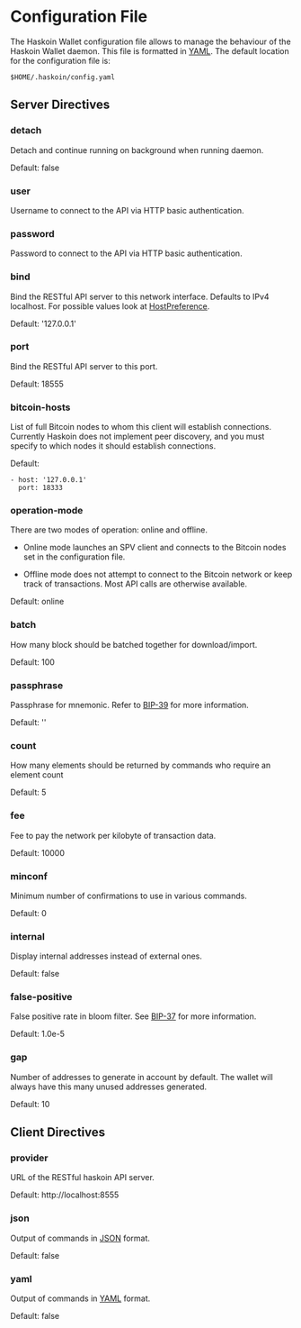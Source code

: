 # Configuration File

The Haskoin Wallet configuration file allows to manage the behaviour of the
Haskoin Wallet daemon.  This file is formatted in [YAML](http://www.yaml.org).
The default location for the configuration file is:

    $HOME/.haskoin/config.yaml



## Server Directives

### detach

Detach and continue running on background when running daemon.

Default: false

### user

Username to connect to the API via HTTP basic authentication.

### password

Password to connect to the API via HTTP basic authentication.

### bind

Bind the RESTful API server to this network interface.  Defaults to IPv4
localhost. For possible values look at [HostPreference](http://goo.gl/UA5dX5).

Default: '127.0.0.1'

### port

Bind the RESTful API server to this port.

Default: 18555

### bitcoin-hosts

List of full Bitcoin nodes to whom this client will establish connections.
Currently Haskoin does not implement peer discovery, and you must specify to
which nodes it should establish connections.

Default:

    - host: '127.0.0.1'
      port: 18333

### operation-mode

There are two modes of operation: online and offline.

- Online mode launches an SPV client and connects to the Bitcoin nodes set in
  the configuration file.  

- Offline mode does not attempt to connect to the Bitcoin network or keep track
  of transactions. Most API calls are otherwise available.

Default: online

### batch

How many block should be batched together for download/import.

Default: 100

### passphrase

Passphrase for mnemonic.  Refer to [BIP-39](http://goo.gl/3JvOdI) for more
information.

Default: ''

### count

How many elements should be returned by commands who require an element count

Default: 5

### fee

Fee to pay the network per kilobyte of transaction data.

Default: 10000

### minconf

Minimum number of confirmations to use in various commands.

Default: 0

### internal

Display internal addresses instead of external ones.

Default: false

### false-positive

False positive rate in bloom filter. See [BIP-37](http://goo.gl/hzXCtC) for
more information.

Default: 1.0e-5

### gap

Number of addresses to generate in account by default.  The wallet will always
have this many unused addresses generated.

Default: 10



## Client Directives

### provider

URL of the RESTful haskoin API server.

Default: http://localhost:8555

### json

Output of commands in [JSON](http://www.json.org) format.

Default: false

### yaml

Output of commands in [YAML](http://www.yaml.org) format.

Default: false

